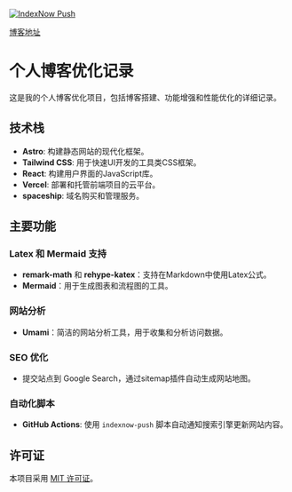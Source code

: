 [![IndexNow Push](https://github.com/pengjeck/JourneyBlog/actions/workflows/main.yml/badge.svg)](https://github.com/pengjeck/JourneyBlog/actions/workflows/main.yml)

[博客地址](http://journeypeng.best/)

# 个人博客优化记录

这是我的个人博客优化项目，包括博客搭建、功能增强和性能优化的详细记录。

## 技术栈

- **Astro**: 构建静态网站的现代化框架。
- **Tailwind CSS**: 用于快速UI开发的工具类CSS框架。
- **React**: 构建用户界面的JavaScript库。
- **Vercel**: 部署和托管前端项目的云平台。
- **spaceship**: 域名购买和管理服务。

## 主要功能

### Latex 和 Mermaid 支持

- **remark-math** 和 **rehype-katex**：支持在Markdown中使用Latex公式。
- **Mermaid**：用于生成图表和流程图的工具。

### 网站分析

- **Umami**：简洁的网站分析工具，用于收集和分析访问数据。

### SEO 优化

- 提交站点到 Google Search，通过sitemap插件自动生成网站地图。

### 自动化脚本

- **GitHub Actions**: 使用 `indexnow-push` 脚本自动通知搜索引擎更新网站内容。

## 许可证

本项目采用 [MIT 许可证](LICENSE)。


